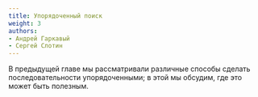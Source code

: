 ```yaml
---
title: Упорядоченный поиск
weight: 3
authors:
- Андрей Гаркавый
- Сергей Слотин
---
```


В предыдущей главе мы рассматривали различные способы сделать последовательности упорядоченными; в этой мы обсудим, где это может быть полезным.
